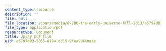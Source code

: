 ```yaml
---
content_type: resource
description: ''
file: null
file_location: /coursemedia/8-286-the-early-universe-fall-2013/a5797d0353558704dd159fea99440aae_YfbXB_MSkSY.pdf
file_type: application/pdf
resourcetype: Document
title: 3play pdf file
uid: a5797d03-5355-8704-dd15-9fea99440aae
---
```

